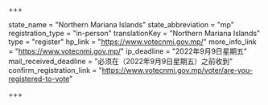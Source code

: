 +++

state_name = "Northern Mariana Islands"
state_abbreviation = "mp"
registration_type = "in-person"
translationKey = "Northern Mariana Islands"
type = "register"
hp_link = "https://www.votecnmi.gov.mp/"
more_info_link = "https://www.votecnmi.gov.mp/"
ip_deadline = "2022年9月9日星期五"
mail_received_deadline = "必须在（2022年9月9日星期五）之前收到"
confirm_registration_link = "https://www.votecnmi.gov.mp/voter/are-you-registered-to-vote"

+++